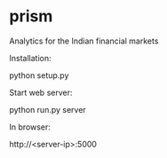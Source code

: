 prism
========

Analytics for the Indian financial markets

Installation:

python setup.py

Start web server:

python run.py server

In browser:

http://\<server-ip\>:5000
